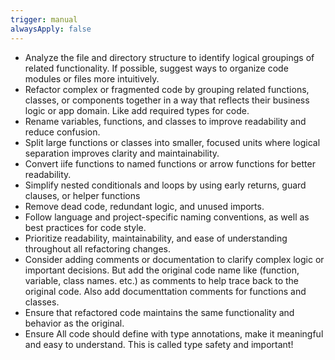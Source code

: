 ```yaml
---
trigger: manual
alwaysApply: false
---
```


- Analyze the file and directory structure to identify logical groupings of related functionality. If possible, suggest ways to organize code modules or files more intuitively.
- Refactor complex or fragmented code by grouping related functions, classes, or components together in a way that reflects their business logic or app domain. Like add required types for code.
- Rename variables, functions, and classes to improve readability and reduce confusion.
- Split large functions or classes into smaller, focused units where logical separation improves clarity and maintainability.
- Convert iife functions to named functions or arrow functions for better readability.
- Simplify nested conditionals and loops by using early returns, guard clauses, or helper functions
- Remove dead code, redundant logic, and unused imports.
- Follow language and project-specific naming conventions, as well as best practices for code style.
- Prioritize readability, maintainability, and ease of understanding throughout all refactoring changes.
- Consider adding comments or documentation to clarify complex logic or important decisions. But add the original code name like (function, variable, class names. etc.) as comments to help trace back to the original code. Also add documenttation comments for functions and classes.
- Ensure that refactored code maintains the same functionality and behavior as the original.
- Ensure All code should define with type annotations, make it meaningful and easy to understand. This is called type safety and important!
